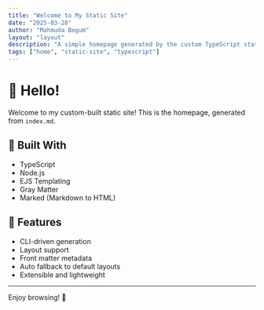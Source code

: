 ```yaml
---
title: "Welcome to My Static Site"
date: "2025-03-28"
author: "Mahmuda Begum"
layout: "layout"
description: "A simple homepage generated by the custom TypeScript static site generator."
tags: ["home", "static-site", "typescript"]
---
```


# 👋 Hello!

Welcome to my custom-built static site! This is the homepage, generated from `index.md`.

## 🔧 Built With

- TypeScript
- Node.js
- EJS Templating
- Gray Matter
- Marked (Markdown to HTML)

## 🚀 Features

- CLI-driven generation
- Layout support
- Front matter metadata
- Auto fallback to default layouts
- Extensible and lightweight

---

Enjoy browsing! 🎉
